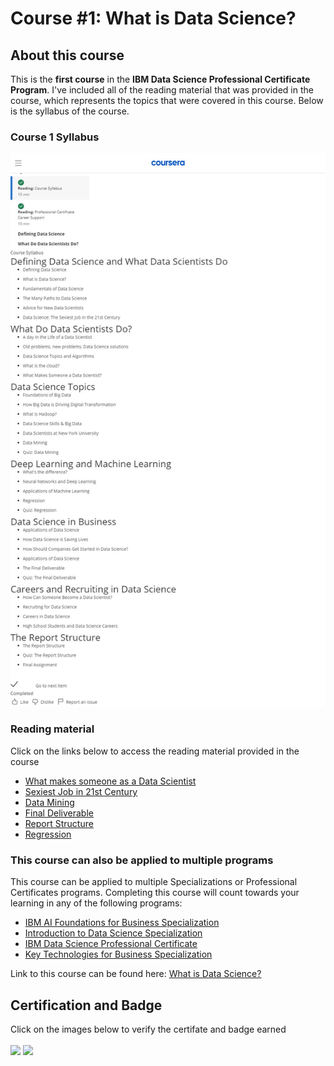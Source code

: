 # Course #1: What is Data Science?

## About this course
This is the **first course** in the **IBM Data Science Professional Certificate Program**. I've included all of the reading material that was provided in the course, which represents the topics that were covered in this course. Below is the syllabus of the course.

### Course 1 Syllabus

![Course 1 Syllabus](https://github.com/collinbashore/IBM-Data-Science-Professional-Certificate/blob/main/01%20-%20What%20is%20Data%20Science/Course%201%20Syllabus.jpg)

### Reading material
Click on the links below to access the reading material provided in the course
- [What makes someone as a Data Scientist](https://github.com/collinbashore/IBM-Data-Science-Professional-Certificate/blob/main/01%20-%20What%20is%20Data%20Science/What%20makes%20someone%20as%20a%20Data%20Scientist.jpg)
- [Sexiest Job in 21st Century](https://github.com/collinbashore/IBM-Data-Science-Professional-Certificate/blob/main/01%20-%20What%20is%20Data%20Science/Sexist%20Job%20in%2021st%20Century.jpg)
- [Data Mining](https://github.com/collinbashore/IBM-Data-Science-Professional-Certificate/blob/main/01%20-%20What%20is%20Data%20Science/Data%20Mining.jpg)
- [Final Deliverable](https://github.com/collinbashore/IBM-Data-Science-Professional-Certificate/blob/main/01%20-%20What%20is%20Data%20Science/Final%20Deliverable.jpg)
- [Report Structure](https://github.com/collinbashore/IBM-Data-Science-Professional-Certificate/blob/main/01%20-%20What%20is%20Data%20Science/Report%20Structure.jpg)
- [Regression](https://github.com/collinbashore/IBM-Data-Science-Professional-Certificate/blob/main/01%20-%20What%20is%20Data%20Science/Regression.jpg)

### This course can also be applied to multiple programs

This course can be applied to multiple Specializations or Professional Certificates programs. Completing this course will count towards your learning in any of the following programs:

- [IBM AI Foundations for Business Specialization](https://www.coursera.org/specializations/ibm-ai-foundations-for-business)
- [Introduction to Data Science Specialization](https://www.coursera.org/specializations/introduction-data-science)
- [IBM Data Science Professional Certificate](https://www.coursera.org/specializations/ibm-data-science)
- [Key Technologies for Business Specialization](https://www.coursera.org/specializations/key-technologies-for-business)

Link to this course can be found here: [What is Data Science?](https://www.coursera.org/learn/what-is-datascience?specialization=ibm-data-science)
## Certification and Badge
Click on the images below to verify the certifate and badge earned<br><br>
[![](https://github.com/collinbashore/IBM-Data-Science-Professional-Certification/blob/main/01%20-%20What%20is%20Data%20Science/data-science-orientation.png)](https://www.credly.com/badges/9e244596-d2e5-41dd-844a-76bf874751c3/public_url)
[![](https://github.com/collinbashore/IBM-Data-Science-Professional-Certification/blob/main/01%20-%20What%20is%20Data%20Science/IBM%20What%20is%20Data%20Science%20Coursera%20Certificate.jpg)](https://coursera.org/verify/AS597WCVZD2P)
